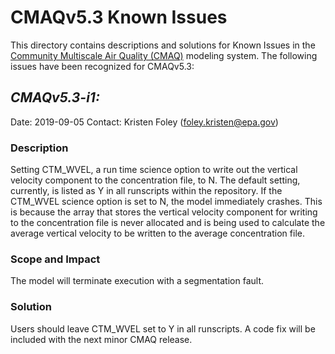 CMAQv5.3 Known Issues
=====================

This directory contains descriptions and solutions for Known Issues in the [Community Multiscale Air Quality (CMAQ)](http://www.epa.gov/cmaq) modeling system.
The following issues have been recognized for CMAQv5.3:

## *CMAQv5.3-i1:* 
Date: 2019-09-05
Contact: Kristen Foley (foley.kristen@epa.gov) 

### Description  
Setting CTM_WVEL, a run time science option to write out the vertical velocity component to the concentration file, to N. The default setting, currently, is listed as Y in all runscripts within the repository. If the CTM_WVEL science option is set to N, the model immediately crashes. This is because the array that stores the vertical velocity component for writing to the concentration file is never allocated and is being used to calculate the average vertical velocity to be written to the average concentration file.

### Scope and Impact
The model will terminate execution with a segmentation fault.

### Solution
Users should leave CTM_WVEL set to Y in all runscripts. A code fix will be included with the next minor CMAQ release.

